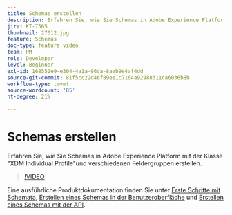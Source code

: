 ```yaml
---
title: Schemas erstellen
description: Erfahren Sie, wie Sie Schemas in Adobe Experience Platform mit der Klasse "XDM Individual Profile"und verschiedenen Feldergruppen erstellen.
jira: KT-7565
thumbnail: 27012.jpg
feature: Schemas
doc-type: feature video
team: PM
role: Developer
level: Beginner
exl-id: 168550e9-e304-4a1a-96da-8aab9e4af4dd
source-git-commit: 81f5cc22d46f89ee1c7164a92988311ca6036b8b
workflow-type: tm+mt
source-wordcount: '85'
ht-degree: 21%

---
```


# Schemas erstellen

Erfahren Sie, wie Sie Schemas in Adobe Experience Platform mit der Klasse &quot;XDM Individual Profile&quot;und verschiedenen Feldergruppen erstellen.

>[!VIDEO](https://video.tv.adobe.com/v/27012?quality=12&learn=on)

Eine ausführliche Produktdokumentation finden Sie unter [Erste Schritte mit Schemata](https://experienceleague.adobe.com/docs/journey-optimizer/using/data-management/get-started-schemas.html), [Erstellen eines Schemas in der Benutzeroberfläche](https://experienceleague.adobe.com/docs/experience-platform/xdm/tutorials/create-schema-ui.html?lang=de) und [Erstellen eines Schemas mit der API](https://experienceleague.adobe.com/docs/experience-platform/xdm/tutorials/create-schema-api.html?lang=de).
